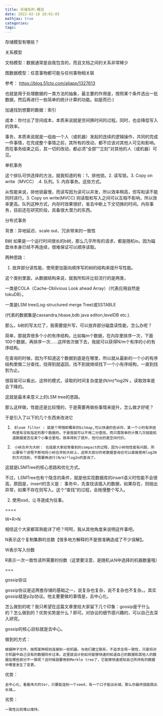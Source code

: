 ```yaml
---
title: 存储系列-概览
date: 2022-02-18 10:01:03
mathjax: true
categories:
tags: 
---
```


存储模型有哪些？

关系模型

文档模型：数据通常是自我包含的，而且文档之间的关系非常稀少

图数据模型：任意事物都可能与任何事物相关联

参考：
https://blog.51cto.com/aliapp/1327613

也就是用于处理数据的一类方法的抽象，最主要的作用是，按照某个条件选出一批数据，然后再进行一些简单的统计计算的功能。如是而已:)

加速找到想要的数据：索引

成本：你付出了空间成本，本质来说就是空间换时间的过程。同时，也会降低写入的效率。

事务，本质来说就是一组由一个人（或机器）发起的连续的逻辑操作，共同的完成一件事情，在完成整个事情之前，其所有的改动，都不应该对其他人可见和影响。而在事务结束之后，其一切的改动，都必须“全部”“立刻”对其他的人（或机器）可见。

单机事务

这个排队可供选择的方法，就我知道的有：1，排他锁。2. 读写锁。3. Copy on write（MVCC） .4. 队列。5. 内存事务。这些方式。

从性能来说，排他锁最慢，而读写因为读可以并发，所以效率稍高，但写和读不能同时进行。3. Copy on write(MVCC) 则读取和写入之间可以互相不影响，所以效率更高。队列这种方式，内存时效果很好，省去中断上下文切换的时间。内存事务，目前还在研究阶段，具备很大潜力的东西。

分布式事务

背景：异地延迟、scale out、冗余带来的一致性

B树
如果是一个运行时间很长的b树，那么几乎所有的请求，都是随机io。因为磁盘块本身已经不再连续，很难保证可以顺序读取。

两种思路：

1. 放弃部分读性能，使用更加面向顺序写的树的结构来提升写性能。

这个类别里面，从数据结构来说，就我所知并比较流行的是两类，

一类是COLA（Cache-Oblivious Look ahead Array）（代表应用自然是tokuDB）。

一类是LSM tree(Log-structured merge Tree)或SSTABLE

(代表的数据集是cassandra,hbase,bdb java editon,levelDB etc.).

那么，b树的写太烂了，我需要提升写，可以放弃部分磁盘读性能，怎么办呢？

 

简单，那就弄很多个小的有序结构，比如每m个数据，在内存里排序一次，下面100个数据，再排序一次……这样依次做下去，我就可以获得N/m个有序的小的有序结构。

 

在查询的时候，因为不知道这个数据到底是在哪里，所以就从最新的一个小的有序结构里做二分查找，找得到就返回，找不到就继续找下一个小有序结构，一直到找到为止。

 

很容易可以看出，这样的模式，读取的时间复杂度是(N/m)*log2N 。读取效率是会下降的。

这就是最本来意义上的LSM tree的思路。

那么这样做，性能还是比较慢的，于是需要再做些事情来提升，怎么做才好呢？

 

于是引入了以下的几个东西来改进它

1.      Bloom filter : 就是个带随即概率的bitmap,可以快速的告诉你，某一个小的有序结构里有没有指定的那个数据的。于是我就可以不用二分查找，而只需简单的计算几次就能知道数据是否在某个小集合里啦。效率得到了提升，但付出的是空间代价。

2.      小树合并为大树： 也就是大家经常看到的compact的过程，因为小树他性能有问题，所以要有个进程不断地将小树合并到大树上，这样大部分的老数据查询也可以直接使用log2N的方式找到，不需要再进行(N/m)*log2n的查询了。

 
这就是LSMTree的核心思路和优化方式。

不过，LSMTree也有个隐含的条件，就是他实现数据库的insert语义时性能不会很高，原因是，insert的含义是： 事务中，先查找该插入的数据，如果存在，则抛出异常，如果不存在则写入。这个“查找”的过程，会拖慢整个写入。

2. 使用ssd，让寻道成为往事。

====

W+R>N

相信这个大家都耳熟能详了吧？呵呵，我从其他角度来说明这件事吧。

N表示这个复制集群的总数【很多地方解释的不是很准确造成了不少误解】。

W表示写入份数

R表示一次一致性读所需要的份数（这里要注意，是随机从N中选择的机器数量哦）

===

gossip协议

gossip协议是这两套存储的基础之一，说复杂也复杂，说不复杂也不复杂。。其实gossip就是p2p协议。他主要要做的事情是，去中心化。

怎么做到的呢？我只希望在这篇文章里给大家留下几个印象：gossip是干什么的？怎么做到的？优势劣势是什么？即可。对协议的细节感兴趣的，可以自己去深入研究。

gossip的核心目标就是去中心。

做到的方式：

    根据种子文件，按照某种规则连接到一些机器，与他们建立联系，不追求全局一致性，只是将对方机器中自己没有的数据同步过来。这里就设计到如何能够快速的知道自己的数据和其他人的数据在哪些部分不一致呢？这时候就要用到Merkle tree了，它能够快速感知自己所持有的数据中哪里发生了变更。

优势：

    去中心化，看看伟大的tor，只要能连到一个seed，有一个口子能出长城，那么你最终就能跳出长城。。

劣势：

    一致性比较难以维持，

